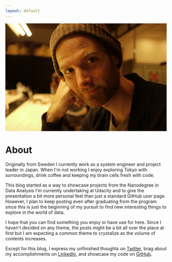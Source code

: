 ```yaml
---
layout: default
---
```


![Profile picture](/img/about.jpg)

# About

Originally from Sweden I currently work as a system engineer and project leader
in Japan. When I'm not working I enjoy exploring Tokyo with surroundings, drink
coffee and keeping my brain cells fresh with code.

This blog started as a way to showcase projects from the Nanodegree in Data
Analysis I'm currently undertaking at Udacity and to give the presentation a bit
more personal feel than just a standard GitHub user page. However, I plan to
keep posting even after graduating from the program since this is just the
beginning of my pursuit to find new interesting things to explore in the world
of data.

I hope that you can find something you enjoy or have use for here. Since I
haven't decided on any theme, the posts might be a bit all over the place at
first but I am expecting a common theme to crystalize as the volume of contents
increases.

Except for this blog, I express my unfinished thoughts on
[Twitter](https://twitter.com/jepersson), brag about my accomplishments on
[LinkedIn](https://www.linkedin.com/in/jericpersson/), and showcase my code on
[GitHub](https://github.com/jepersson).
